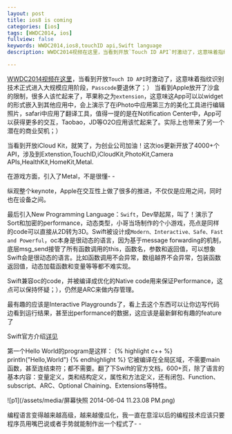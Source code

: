 ```yaml
---
layout: post
title: ios8 is coming
categories: [ios]
tags: [WWDC2014, ios]
fullview: false
keywords: WWDC2014,ios8,touchID api,Swift language
description: WWDC2014视频在这里，当看到开放`Touch ID API`时激动了，这意味着指纹识别技术正式进入大规模应用阶段，`Passcode`要退休了；）

---
```


[WWDC2014视频在这里](http://v.youku.com/v_show/id_XNzIwODkzMTM2.html)，当看到开放`Touch ID API`时激动了，这意味着指纹识别技术正式进入大规模应用阶段，`Passcode`要退休了；）
当看到Apple放开了沙盒的限制，很多人该忙起来了，苹果称之为`extension`，这意味这App可以以widget的形式嵌入到其他应用中，会上演示了在iPhoto中应用第三方的美化工具进行编辑照片，safari中应用了翻译工具，值得一提的是在Notification Center中，App可以获得更多的交互，Taobao，JD等O2O应用该忙起来了。实际上也带来了另一个潜在的商业契机；）

当看到开放iCloud Kit，就笑了，为创业公司加油！这次ios更新开放了4000+个API，涉及到Extenstion,TouchID,iCloudKit,PhotoKit,Camera APIs,HealthKit,HomeKit,Metal.

在游戏方面，引入了Metal，不是很懂- -

纵观整个keynote，Apple在交互性上做了很多的推进，不仅仅是应用之间，同时也在设备之间。

最后引入New Programming Language：`Swift`，Dev举起屌，叫了！演示了Sort和加密的performance，动态类型，小哥当场制作的个小游戏，亮点是同样的code可以直接从2D转为3D。Swift被设计成`Modern、Interactive、Safe、Fast and Powerful`，oc本身是很动态的语言，因为基于message forwarding的机制，底层msg_send接管了所有函数调用的this，函数名，参数和返回值，可以想象Swift会是很动态的语言。比如函数调用不会异常，数组越界不会异常，包装函数返回值，动态加载函数和变量等等都不难实现。

Swift兼容oc的code，并被编译成优化的Native code用来保证Performance，这点可以保持怀疑；），仍然是ARC来做内存管理。

最有趣的应该是Interactive Playgrounds了，看上去这个东西可以让你边写代码边看到运行结果，甚至出performance的数据，这应该是最新鲜和有趣的feature了

Swift官方介绍[详见](https://developer.apple.com/swift/)

第一个Hello World的program是这样：
{% highlight c++ %}
println("Hello,World")
{% endhighlight %}
它被编译在全局区域，不需要main函数，甚至连结束符；都不需要。翻了下Swift的官方文档，600+页，除了语言的基本内容：变量定义，类和结构定义，属性和方法定义，还有闭包、Function、subscript、ARC、Optional Chaining、Extensions等特性。

![p1](/assets/media/屏幕快照 2014-06-04 11.23.08 PM.png)

编程语言变得越来越高级，越来越傻瓜化，我一直在意淫以后的编程技术应该只要程序员用嘴巴说或者手势就能制作出一个程式了- -



